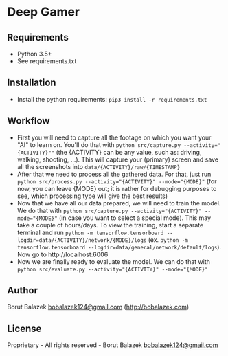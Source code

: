 # Deep Gamer

## Requirements
* Python 3.5+
* See requirements.txt

## Installation
* Install the python requirements: `pip3 install -r requirements.txt`

## Workflow
* First you will need to capture all the footage on which you want your "AI" to learn on. You'll do that with `python src/capture.py --activity="{ACTIVITY}""` (the {ACTIVITY} can be any value, such as: driving, walking, shooting, ...). This will capture your (primary) screen and save all the screenshots into `data/{ACTIVITY}/raw/{TIMESTAMP}`
* After that we need to process all the gathered data. For that, just run `python src/process.py --activity="{ACTIVITY}" --mode="{MODE}"` (for now, you can leave {MODE} out; it is rather for debugging purposes to see, which processing type will give the best results)
* Now that we have all our data prepared, we will need to train the model. We do that with `python src/capture.py --activity="{ACTIVITY}" --mode="{MODE}"` (in case you want to select a special mode). This may take a couple of hours/days. To view the training, start a separate terminal and run `python -m tensorflow.tensorboard --logdir=data/{ACTIVITY}/network/{MODE}/logs` (ex. `python -m tensorflow.tensorboard --logdir=data/general/network/default/logs`). Now go to http://localhost:6006
* Now we are finally ready to evaluate the model. We can do that with `python src/evaluate.py --activity="{ACTIVITY}" --mode="{MODE}"`

## Author
Borut Balazek <bobalazek124@gmail.com> (http://bobalazek.com)

## License
Proprietary - All rights reserved - Borut Balazek <bobalazek124@gmail.com>
